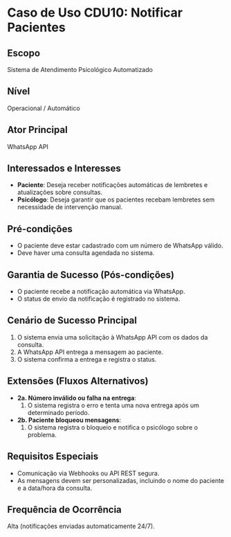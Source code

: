 # Caso de Uso CDU10: Notificar Pacientes

## Escopo
Sistema de Atendimento Psicológico Automatizado

## Nível
Operacional / Automático

## Ator Principal
WhatsApp API

## Interessados e Interesses
- **Paciente**: Deseja receber notificações automáticas de lembretes e atualizações sobre consultas.
- **Psicólogo**: Deseja garantir que os pacientes recebam lembretes sem necessidade de intervenção manual.

## Pré-condições
- O paciente deve estar cadastrado com um número de WhatsApp válido.
- Deve haver uma consulta agendada no sistema.

## Garantia de Sucesso (Pós-condições)
- O paciente recebe a notificação automática via WhatsApp.
- O status de envio da notificação é registrado no sistema.

## Cenário de Sucesso Principal
1. O sistema envia uma solicitação à WhatsApp API com os dados da consulta.
2. A WhatsApp API entrega a mensagem ao paciente.
3. O sistema confirma a entrega e registra o status.

## Extensões (Fluxos Alternativos)
- **2a. Número inválido ou falha na entrega**:
  1. O sistema registra o erro e tenta uma nova entrega após um determinado período.
- **2b. Paciente bloqueou mensagens**:
  1. O sistema registra o bloqueio e notifica o psicólogo sobre o problema.

## Requisitos Especiais
- Comunicação via Webhooks ou API REST segura.
- As mensagens devem ser personalizadas, incluindo o nome do paciente e a data/hora da consulta.

## Frequência de Ocorrência
Alta (notificações enviadas automaticamente 24/7).